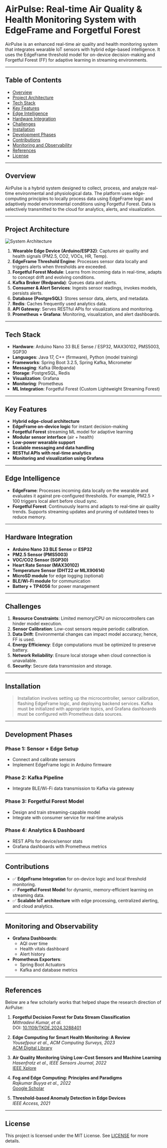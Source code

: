 # AirPulse: Real-time Air Quality & Health Monitoring System with EdgeFrame and Forgetful Forest

AirPulse is an enhanced real-time air quality and health monitoring system that integrates wearable IoT sensors with hybrid edge-based intelligence. It uses the EdgeFrame threshold model for on-device decision-making and Forgetful Forest (FF) for adaptive learning in streaming environments.

---

## Table of Contents

- [Overview](#overview)
- [Project Architecture](#project-architecture)
- [Tech Stack](#tech-stack)
- [Key Features](#key-features)
- [Edge Intelligence](#edge-intelligence)
- [Hardware Integration](#hardware-integration)
- [Challenges](#challenges)
- [Installation](#installation)
- [Development Phases](#development-phases)
- [Contributions](#contributions)
- [Monitoring and Observability](#monitoring-and-observability)
- [References](#references)
- [License](#license)

---

## Overview

AirPulse is a hybrid system designed to collect, process, and analyze real-time environmental and physiological data. The platform uses edge-computing principles to locally process data using EdgeFrame logic and adaptively model environmental conditions using Forgetful Forest. Data is selectively transmitted to the cloud for analytics, alerts, and visualization.

---

## Project Architecture

![System Architecture](./architecture.png)

1. **Wearable Edge Device (Arduino/ESP32)**: Captures air quality and health signals (PM2.5, CO2, VOCs, HR, Temp).
2. **EdgeFrame Threshold Engine**: Processes sensor data locally and triggers alerts when thresholds are exceeded.
3. **Forgetful Forest Module**: Learns from incoming data in real-time, adapts to concept drift and evolving conditions.
4. **Kafka Broker (Redpanda)**: Queues data and alerts.
5. **Consumer & Alert Services**: Ingests sensor readings, invokes models, persists alerts.
6. **Database (PostgreSQL)**: Stores sensor data, alerts, and metadata.
7. **Redis**: Caches frequently used analytics data.
8. **API Gateway**: Serves RESTful APIs for visualizations and monitoring.
9. **Prometheus + Grafana**: Monitoring, visualization, and alert dashboards.

---

## Tech Stack

- **Hardware**: Arduino Nano 33 BLE Sense / ESP32, MAX30102, PMS5003, SGP30
- **Languages**: Java 17, C++ (firmware), Python (model training)
- **Frameworks**: Spring Boot 3.2.5, Spring Kafka, Micrometer
- **Messaging**: Kafka (Redpanda)
- **Storage**: PostgreSQL, Redis
- **Visualization**: Grafana
- **Monitoring**: Prometheus
- **ML Integration**: Forgetful Forest (Custom Lightweight Streaming Forest)

---

## Key Features

- **Hybrid edge-cloud architecture**
- **EdgeFrame on-device logic** for instant decision-making
- **Forgetful Forest** streaming ML model for adaptive learning
- **Modular sensor interface** (air + health)
- **Low-power wearable support**
- **Scalable messaging and data handling**
- **RESTful APIs with real-time analytics**
- **Monitoring and visualization using Grafana**

---

## Edge Intelligence

- **EdgeFrame**: Processes incoming data locally on the wearable and evaluates it against pre-configured thresholds. For example, PM2.5 > 100 triggers local alert before cloud sync.
- **Forgetful Forest**: Continuously learns and adapts to real-time air quality trends. Supports streaming updates and pruning of outdated trees to reduce memory.

---

## Hardware Integration

- **Arduino Nano 33 BLE Sense** or **ESP32**
- **PM2.5 Sensor (PMS5003)**
- **VOC/CO2 Sensor (SGP30)**
- **Heart Rate Sensor (MAX30102)**
- **Temperature Sensor (DHT22 or MLX90614)**
- **MicroSD module** for edge logging (optional)
- **BLE/Wi-Fi module** for communication
- **Battery + TP4056** for power management

---

## Challenges

1. **Resource Constraints**: Limited memory/CPU on microcontrollers can hinder model execution.
2. **Sensor Calibration**: Low-cost sensors require periodic calibration.
3. **Data Drift**: Environmental changes can impact model accuracy; hence, FF is used.
4. **Energy Efficiency**: Edge computations must be optimized to preserve battery.
5. **Network Reliability**: Ensure local storage when cloud connection is unavailable.
6. **Security**: Secure data transmission and storage.

---

## Installation

> Installation involves setting up the microcontroller, sensor calibration, flashing EdgeFrame logic, and deploying backend services. Kafka must be initialized with appropriate topics, and Grafana dashboards must be configured with Prometheus data sources.

---

## Development Phases

### Phase 1: Sensor + Edge Setup
- Connect and calibrate sensors
- Implement EdgeFrame logic in Arduino firmware

### Phase 2: Kafka Pipeline
- Integrate BLE/Wi-Fi data transmission to Kafka via gateway

### Phase 3: Forgetful Forest Model
- Design and train streaming-capable model
- Integrate with consumer service for real-time analysis

### Phase 4: Analytics & Dashboard
- REST APIs for device/sensor stats
- Grafana dashboards with Prometheus metrics

---

## Contributions

- ✅ **EdgeFrame Integration** for on-device logic and local threshold monitoring.
- ✅ **Forgetful Forest Model** for dynamic, memory-efficient learning on streaming data.
- ✅ **Scalable IoT architecture** with edge processing, centralized alerting, and cloud analytics.

---

## Monitoring and Observability

- **Grafana Dashboards**:
  - AQI over time
  - Health vitals dashboard
  - Alert history
- **Prometheus Exporters**:
  - Spring Boot Actuators
  - Kafka and database metrics

---

## References

Below are a few scholarly works that helped shape the research direction of AirPulse:

1. **Forgetful Decision Forest for Data Stream Classification**  
   *Mithradevi Kumar, et al.*  
   DOI: [10.1109/TKDE.2024.3288401](https://doi.org/10.1109/TKDE.2024.3288401)

2. **Edge Computing for Smart Health Monitoring: A Review**  
   *Yousefpour et al., ACM Computing Surveys, 2023*  
   [ACM Digital Library](https://dl.acm.org/doi/10.1145/3450248)

3. **Air Quality Monitoring Using Low-Cost Sensors and Machine Learning**  
   *Hasenfratz et al., IEEE Sensors Journal, 2022*  
   [IEEE Xplore](https://ieeexplore.ieee.org/document/9674732)

4. **Fog and Edge Computing: Principles and Paradigms**  
   *Rajkumar Buyya et al., 2022*  
   [Google Scholar](https://scholar.google.com)

5. **Threshold-based Anomaly Detection in Edge Devices**  
   *IEEE Access, 2021*

---

## License

This project is licensed under the MIT License. See [LICENSE](./LICENSE) for more details.
